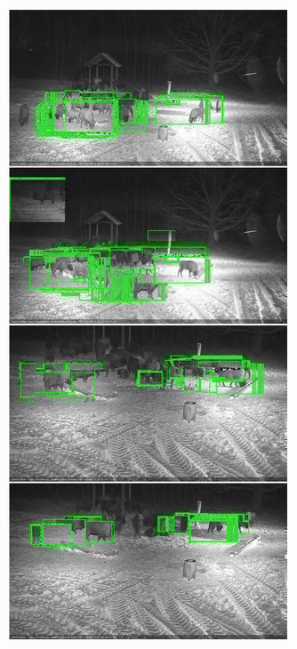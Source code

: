![20210206-171714-172717](in2/20210206/20210206-171714-172717_0_.jpg)
![20210206-172723-173727](in2/20210206/20210206-172723-173727_0_.jpg)
![20210206-173733-174737](in2/20210206/20210206-173733-174737_0_.jpg)
![20210206-174743-175747](in2/20210206/20210206-174743-175747_0_.jpg)

